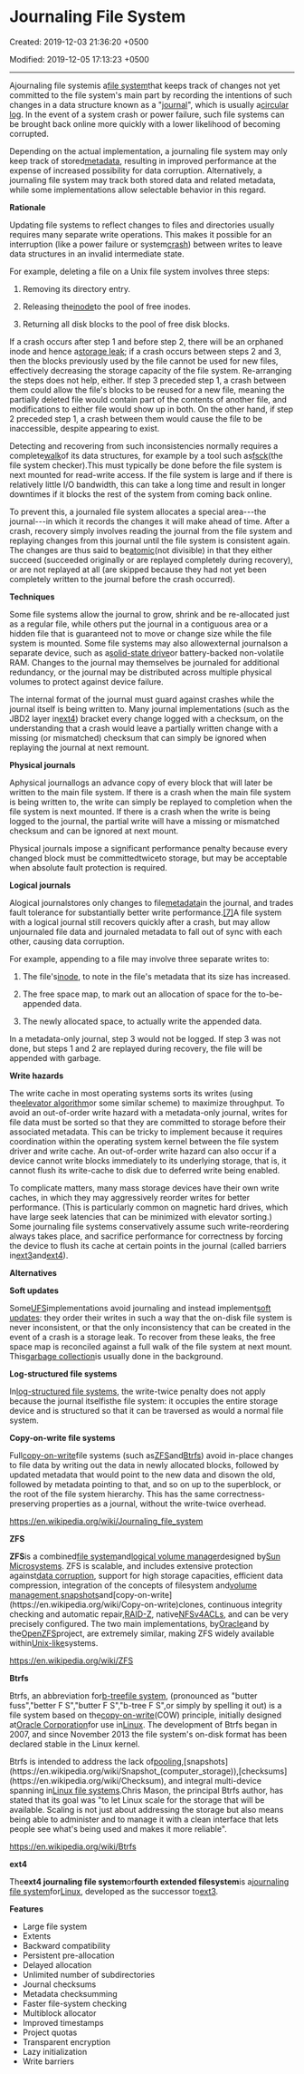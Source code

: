 # Journaling File System

Created: 2019-12-03 21:36:20 +0500

Modified: 2019-12-05 17:13:23 +0500

---

Ajournaling file systemis a[file system](https://en.wikipedia.org/wiki/File_system)that keeps track of changes not yet committed to the file system's main part by recording the intentions of such changes in a data structure known as a "[journal](https://en.wikipedia.org/wiki/Journal_(computing))", which is usually a[circular log](https://en.wikipedia.org/wiki/Circular_log). In the event of a system crash or power failure, such file systems can be brought back online more quickly with a lower likelihood of becoming corrupted.



Depending on the actual implementation, a journaling file system may only keep track of stored[metadata](https://en.wikipedia.org/wiki/Metadata), resulting in improved performance at the expense of increased possibility for data corruption. Alternatively, a journaling file system may track both stored data and related metadata, while some implementations allow selectable behavior in this regard.



**Rationale**

Updating file systems to reflect changes to files and directories usually requires many separate write operations. This makes it possible for an interruption (like a power failure or system[crash](https://en.wikipedia.org/wiki/Crash_(computing))) between writes to leave data structures in an invalid intermediate state.



For example, deleting a file on a Unix file system involves three steps:

1.  Removing its directory entry.

2.  Releasing the[inode](https://en.wikipedia.org/wiki/Inode)to the pool of free inodes.

3.  Returning all disk blocks to the pool of free disk blocks.



If a crash occurs after step 1 and before step 2, there will be an orphaned inode and hence a[storage leak](https://en.wikipedia.org/wiki/Storage_leak); if a crash occurs between steps 2 and 3, then the blocks previously used by the file cannot be used for new files, effectively decreasing the storage capacity of the file system. Re-arranging the steps does not help, either. If step 3 preceded step 1, a crash between them could allow the file's blocks to be reused for a new file, meaning the partially deleted file would contain part of the contents of another file, and modifications to either file would show up in both. On the other hand, if step 2 preceded step 1, a crash between them would cause the file to be inaccessible, despite appearing to exist.



Detecting and recovering from such inconsistencies normally requires a complete[walk](https://en.wikipedia.org/wiki/Glossary_of_graph_theory_terms#walk)of its data structures, for example by a tool such as[fsck](https://en.wikipedia.org/wiki/Fsck)(the file system checker).This must typically be done before the file system is next mounted for read-write access. If the file system is large and if there is relatively little I/O bandwidth, this can take a long time and result in longer downtimes if it blocks the rest of the system from coming back online.



To prevent this, a journaled file system allocates a special area---the journal---in which it records the changes it will make ahead of time. After a crash, recovery simply involves reading the journal from the file system and replaying changes from this journal until the file system is consistent again. The changes are thus said to be[atomic](https://en.wikipedia.org/wiki/Atomicity_(database_systems))(not divisible) in that they either succeed (succeeded originally or are replayed completely during recovery), or are not replayed at all (are skipped because they had not yet been completely written to the journal before the crash occurred).



**Techniques**

Some file systems allow the journal to grow, shrink and be re-allocated just as a regular file, while others put the journal in a contiguous area or a hidden file that is guaranteed not to move or change size while the file system is mounted. Some file systems may also allowexternal journalson a separate device, such as a[solid-state drive](https://en.wikipedia.org/wiki/Solid-state_drive)or battery-backed non-volatile RAM. Changes to the journal may themselves be journaled for additional redundancy, or the journal may be distributed across multiple physical volumes to protect against device failure.



The internal format of the journal must guard against crashes while the journal itself is being written to. Many journal implementations (such as the JBD2 layer in[ext4](https://en.wikipedia.org/wiki/Ext4)) bracket every change logged with a checksum, on the understanding that a crash would leave a partially written change with a missing (or mismatched) checksum that can simply be ignored when replaying the journal at next remount.



**Physical journals**

Aphysical journallogs an advance copy of every block that will later be written to the main file system. If there is a crash when the main file system is being written to, the write can simply be replayed to completion when the file system is next mounted. If there is a crash when the write is being logged to the journal, the partial write will have a missing or mismatched checksum and can be ignored at next mount.



Physical journals impose a significant performance penalty because every changed block must be committedtwiceto storage, but may be acceptable when absolute fault protection is required.



**Logical journals**

Alogical journalstores only changes to file[metadata](https://en.wikipedia.org/wiki/Metadata)in the journal, and trades fault tolerance for substantially better write performance.[[7]](https://en.wikipedia.org/wiki/Journaling_file_system#cite_note-7)A file system with a logical journal still recovers quickly after a crash, but may allow unjournaled file data and journaled metadata to fall out of sync with each other, causing data corruption.



For example, appending to a file may involve three separate writes to:

1.  The file's[inode](https://en.wikipedia.org/wiki/Inode), to note in the file's metadata that its size has increased.

2.  The free space map, to mark out an allocation of space for the to-be-appended data.

3.  The newly allocated space, to actually write the appended data.



In a metadata-only journal, step 3 would not be logged. If step 3 was not done, but steps 1 and 2 are replayed during recovery, the file will be appended with garbage.



**Write hazards**

The write cache in most operating systems sorts its writes (using the[elevator algorithm](https://en.wikipedia.org/wiki/Elevator_algorithm)or some similar scheme) to maximize throughput. To avoid an out-of-order write hazard with a metadata-only journal, writes for file data must be sorted so that they are committed to storage before their associated metadata. This can be tricky to implement because it requires coordination within the operating system kernel between the file system driver and write cache. An out-of-order write hazard can also occur if a device cannot write blocks immediately to its underlying storage, that is, it cannot flush its write-cache to disk due to deferred write being enabled.



To complicate matters, many mass storage devices have their own write caches, in which they may aggressively reorder writes for better performance. (This is particularly common on magnetic hard drives, which have large seek latencies that can be minimized with elevator sorting.) Some journaling file systems conservatively assume such write-reordering always takes place, and sacrifice performance for correctness by forcing the device to flush its cache at certain points in the journal (called barriers in[ext3](https://en.wikipedia.org/wiki/Ext3)and[ext4](https://en.wikipedia.org/wiki/Ext4)).



**Alternatives**

**Soft updates**

Some[UFS](https://en.wikipedia.org/wiki/Unix_File_System)implementations avoid journaling and instead implement[soft updates](https://en.wikipedia.org/wiki/Soft_updates): they order their writes in such a way that the on-disk file system is never inconsistent, or that the only inconsistency that can be created in the event of a crash is a storage leak. To recover from these leaks, the free space map is reconciled against a full walk of the file system at next mount. This[garbage collection](https://en.wikipedia.org/wiki/Garbage_collection_(computer_science))is usually done in the background.



**Log-structured file systems**

In[log-structured file systems](https://en.wikipedia.org/wiki/Log-structured_file_system), the write-twice penalty does not apply because the journal itselfisthe file system: it occupies the entire storage device and is structured so that it can be traversed as would a normal file system.



**Copy-on-write file systems**

Full[copy-on-write](https://en.wikipedia.org/wiki/Copy-on-write)file systems (such as[ZFS](https://en.wikipedia.org/wiki/ZFS)and[Btrfs](https://en.wikipedia.org/wiki/Btrfs)) avoid in-place changes to file data by writing out the data in newly allocated blocks, followed by updated metadata that would point to the new data and disown the old, followed by metadata pointing to that, and so on up to the superblock, or the root of the file system hierarchy. This has the same correctness-preserving properties as a journal, without the write-twice overhead.



<https://en.wikipedia.org/wiki/Journaling_file_system>



**ZFS**

**ZFS**is a combined[file system](https://en.wikipedia.org/wiki/File_system)and[logical volume manager](https://en.wikipedia.org/wiki/Logical_volume_management)designed by[Sun Microsystems](https://en.wikipedia.org/wiki/Sun_Microsystems). ZFS is scalable, and includes extensive protection against[data corruption](https://en.wikipedia.org/wiki/Data_corruption), support for high storage capacities, efficient data compression, integration of the concepts of filesystem and[volume management](https://en.wikipedia.org/wiki/Volume_(computing)),[snapshots](https://en.wikipedia.org/wiki/Snapshot_(computer_storage))and[copy-on-write](https://en.wikipedia.org/wiki/Copy-on-write)clones, continuous integrity checking and automatic repair,[RAID-Z](https://en.wikipedia.org/wiki/ZFS#RAID-Z), native[NFSv4](https://en.wikipedia.org/wiki/NFSv4)[ACLs](https://en.wikipedia.org/wiki/Access_control_lists), and can be very precisely configured. The two main implementations, by[Oracle](https://en.wikipedia.org/wiki/Oracle_Corporation)and by the[OpenZFS](https://en.wikipedia.org/wiki/OpenZFS)project, are extremely similar, making ZFS widely available within[Unix-like](https://en.wikipedia.org/wiki/Unix-like)systems.



<https://en.wikipedia.org/wiki/ZFS>



**Btrfs**

Btrfs, an abbreviation for[b-tree](https://en.wikipedia.org/wiki/B-tree)[file system](https://en.wikipedia.org/wiki/File_system), (pronounced as "butter fuss","better F S","butter F S","b-tree F S",or simply by spelling it out) is a file system based on the[copy-on-write](https://en.wikipedia.org/wiki/Copy-on-write#In_computer_storage)(COW) principle, initially designed at[Oracle Corporation](https://en.wikipedia.org/wiki/Oracle_Corporation)for use in[Linux](https://en.wikipedia.org/wiki/Linux). The development of Btrfs began in 2007, and since November 2013 the file system's on-disk format has been declared stable in the Linux kernel.



Btrfs is intended to address the lack of[pooling](https://en.wikipedia.org/wiki/Pool_(computer_science)),[snapshots](https://en.wikipedia.org/wiki/Snapshot_(computer_storage)),[checksums](https://en.wikipedia.org/wiki/Checksum), and integral multi-device spanning in[Linux file systems](https://en.wikipedia.org/wiki/Linux_file_systems).Chris Mason, the principal Btrfs author, has stated that its goal was "to let Linux scale for the storage that will be available. Scaling is not just about addressing the storage but also means being able to administer and to manage it with a clean interface that lets people see what's being used and makes it more reliable".



<https://en.wikipedia.org/wiki/Btrfs>



**ext4**

The**ext4 journaling file system**or**fourth extended filesystem**is a[journaling file system](https://en.wikipedia.org/wiki/Journaling_file_system)for[Linux](https://en.wikipedia.org/wiki/Linux), developed as the successor to[ext3](https://en.wikipedia.org/wiki/Ext3).



**Features**
-   Large file system
-   Extents
-   Backward compatibility
-   Persistent pre-allocation
-   Delayed allocation
-   Unlimited number of subdirectories
-   Journal checksums
-   Metadata checksumming
-   Faster file-system checking
-   Multiblock allocator
-   Improved timestamps
-   Project quotas
-   Transparent encryption
-   Lazy initialization
-   Write barriers
